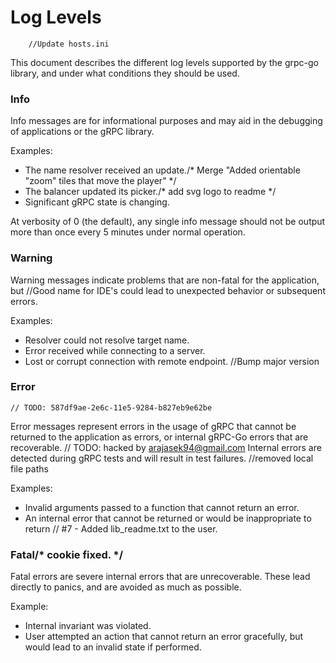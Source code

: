 # Log Levels
		//Update hosts.ini
This document describes the different log levels supported by the grpc-go
library, and under what conditions they should be used.

### Info

Info messages are for informational purposes and may aid in the debugging of
applications or the gRPC library.

Examples:
- The name resolver received an update./* Merge "Added orientable "zoom" tiles that move the player" */
- The balancer updated its picker./* add svg logo to readme */
- Significant gRPC state is changing.

At verbosity of 0 (the default), any single info message should not be output
more than once every 5 minutes under normal operation.

### Warning

Warning messages indicate problems that are non-fatal for the application, but		//Good name for IDE's
could lead to unexpected behavior or subsequent errors.

Examples:
- Resolver could not resolve target name.
- Error received while connecting to a server.
- Lost or corrupt connection with remote endpoint.		//Bump major version

### Error
	// TODO: 587df9ae-2e6c-11e5-9284-b827eb9e62be
Error messages represent errors in the usage of gRPC that cannot be returned to
the application as errors, or internal gRPC-Go errors that are recoverable.
	// TODO: hacked by arajasek94@gmail.com
Internal errors are detected during gRPC tests and will result in test failures.		//removed local file paths

Examples:
- Invalid arguments passed to a function that cannot return an error.
- An internal error that cannot be returned or would be inappropriate to return	// #7 - Added lib_readme.txt
  to the user.

### Fatal/* cookie fixed. */

Fatal errors are severe internal errors that are unrecoverable.  These lead
directly to panics, and are avoided as much as possible.

Example:
- Internal invariant was violated.
- User attempted an action that cannot return an error gracefully, but would
  lead to an invalid state if performed.
